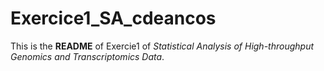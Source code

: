 # Exercice1_SA_cdeancos

This is the **README** of Exercie1 of _Statistical Analysis of High-throughput Genomics and Transcriptomics Data_.

